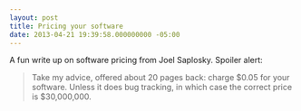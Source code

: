 ```yaml
---
layout: post
title: Pricing your software
date: 2013-04-21 19:39:58.000000000 -05:00
---
```

<p>A fun write up on software pricing from Joel Saplosky. Spoiler alert:</p>

<blockquote>
<p>Take my advice, offered about 20 pages back: charge $0.05 for your software. Unless it does bug tracking, in which case the correct price is $30,000,000.</p>
</blockquote>
